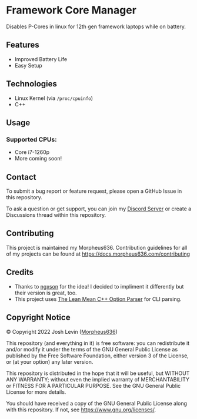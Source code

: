 # Framework Core Manager
Disables P-Cores in linux for 12th gen framework laptops while on battery.

## Features
- Improved Battery Life
- Easy Setup

## Technologies
- Linux Kernel (via `/proc/cpuinfo`)
- C++

## Usage
### Supported CPUs:
- Core i7-1260p
- More coming soon!

## Contact
To submit a bug report or feature request, please open a GitHub Issue in this repository. 

To ask a question or get support, you can join my [Discord Server](https://discord.morpheus636.com) or create a Discussions thread within this repository.

## Contributing
This project is maintained my Morpheus636. Contribution guidelines for all of my projects can be found at https://docs.morpheus636.com/contributing

## Credits
- Thanks to [ngxson](https://github.com/ngxson/hobby-framework-battery) for the idea! I decided to impliment it differently but their version is great, too.
- This project uses [The Lean Mean C++ Option Parser](https://optionparser.sourceforge.net) for CLI parsing.

## Copyright Notice
© Copyright 2022 Josh Levin ([Morpheus636](https://github.com/morpheus636))

This repository (and everything in it) is free software: you can redistribute it and/or modify
it under the terms of the GNU General Public License as published by
the Free Software Foundation, either version 3 of the License, or
(at your option) any later version.

This repository is distributed in the hope that it will be useful,
but WITHOUT ANY WARRANTY; without even the implied warranty of
MERCHANTABILITY or FITNESS FOR A PARTICULAR PURPOSE.  See the
GNU General Public License for more details.

You should have received a copy of the GNU General Public License
along with this repository.  If not, see <https://www.gnu.org/licenses/>.
